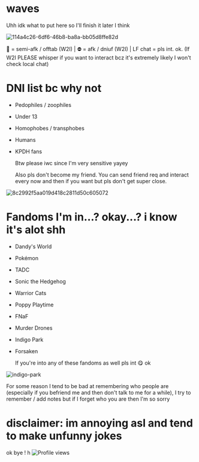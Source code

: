 # waves

Uhh idk what to put here so I'll finish it later I think

![114a4c26-6df6-46b8-ba8a-bb05d8ffe82d](https://github.com/user-attachments/assets/66867eda-fc8f-4674-b995-f897a2430922)

🌙 = semi-afk / offtab (W2I)
| ⛔ = afk / dniuf (W2I)
| LF chat = pls int. ok. (If W2I PLEASE whisper if you want to interact bcz it's extremely likely I won't check local chat)


# DNI list bc why not
- Pedophiles / zoophiles
- Under 13
- Homophobes / transphobes
- Humans
- KPDH fans

  Btw please iwc since I'm very sensitive yayey

  Also pls don't become my friend. You can send friend req and interact every now and then if you want but pls don't get super close.

  
![8c2992f5aa019d418c2811d50c605072](https://github.com/user-attachments/assets/bb73fc00-f99e-4b5c-8a4a-7eb96c9e4f60)

# Fandoms I'm in...? okay...? i know it's alot shh
- Dandy's World
- Pokémon
- TADC
- Sonic the Hedgehog
- Warrior Cats
- Poppy Playtime
- FNaF
- Murder Drones
- Indigo Park
- Forsaken

  If you're into any of these fandoms as well pls int 😋 ok

  
![indigo-park](https://github.com/user-attachments/assets/86a6245f-2cde-4d75-931b-52dd7d031466)


For some reason I tend to be bad at remembering who people are (especially if you befriend me and then don't talk to me for a while), I try to remember / add notes but if I forget who you are then I'm so sorry


# disclaimer: im annoying asl and tend to make unfunny jokes
  
ok bye !
h
![Profile views](https://komarev.com/ghpvc/?username=CynDotEXE)

